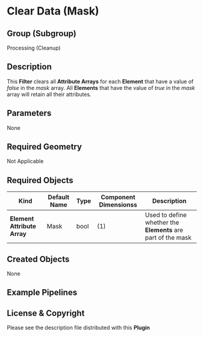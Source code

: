 Clear Data (Mask) 
=============

## Group (Subgroup) ##

Processing (Cleanup)

## Description ##

This **Filter** clears all **Attribute Arrays** for each **Element** that have a value of *false* in the _mask_ array.  All **Elements** that have the value of *true* in the _mask_ array will retain all their attributes.

## Parameters ##

None

## Required Geometry ##

Not Applicable

## Required Objects ##

| Kind | Default Name | Type | Component Dimensionss | Description |
|------|--------------|-------------|---------|-----|
| **Element Attribute Array** | Mask | bool | (1) | Used to define whether the **Elements** are part of the mask  |

## Created Objects ##

None


## Example Pipelines ##



## License & Copyright ##

Please see the description file distributed with this **Plugin**


